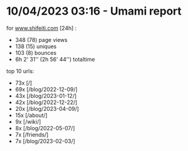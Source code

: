 # 10/04/2023 03:16 - Umami report
for www.shifeiti.com [24h] :

 - 348 (78) page views
 - 138 (15) uniques
 - 103 (8) bounces
 - 6h 2' 31'' (2h 56' 44'') totaltime


top 10 urls:
 - 73x [/]
 - 69x [/blog/2022-12-09/]
 - 43x [/blog/2023-01-12/]
 - 42x [/blog/2022-12-22/]
 - 20x [/blog/2023-04-09/]
 - 15x [/about/]
 - 9x [/wiki/]
 - 8x [/blog/2022-05-07/]
 - 7x [/friends/]
 - 7x [/blog/2023-02-03/]


